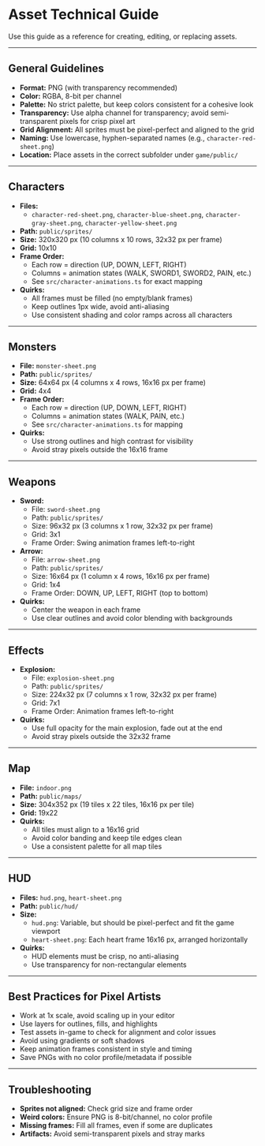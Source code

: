 # Asset Technical Guide

Use this guide as a reference for creating, editing, or replacing assets.

---

## General Guidelines

- **Format:** PNG (with transparency recommended)
- **Color:** RGBA, 8-bit per channel
- **Palette:** No strict palette, but keep colors consistent for a cohesive look
- **Transparency:** Use alpha channel for transparency; avoid semi-transparent pixels for crisp pixel art
- **Grid Alignment:** All sprites must be pixel-perfect and aligned to the grid
- **Naming:** Use lowercase, hyphen-separated names (e.g., `character-red-sheet.png`)
- **Location:** Place assets in the correct subfolder under `game/public/`

---

## Characters

- **Files:**
  - `character-red-sheet.png`, `character-blue-sheet.png`, `character-gray-sheet.png`, `character-yellow-sheet.png`
- **Path:** `public/sprites/`
- **Size:** 320x320 px (10 columns x 10 rows, 32x32 px per frame)
- **Grid:** 10x10
- **Frame Order:**
  - Each row = direction (UP, DOWN, LEFT, RIGHT)
  - Columns = animation states (WALK, SWORD1, SWORD2, PAIN, etc.)
  - See `src/character-animations.ts` for exact mapping
- **Quirks:**
  - All frames must be filled (no empty/blank frames)
  - Keep outlines 1px wide, avoid anti-aliasing
  - Use consistent shading and color ramps across all characters

---

## Monsters

- **File:** `monster-sheet.png`
- **Path:** `public/sprites/`
- **Size:** 64x64 px (4 columns x 4 rows, 16x16 px per frame)
- **Grid:** 4x4
- **Frame Order:**
  - Each row = direction (UP, DOWN, LEFT, RIGHT)
  - Columns = animation states (WALK, PAIN, etc.)
  - See `src/character-animations.ts` for mapping
- **Quirks:**
  - Use strong outlines and high contrast for visibility
  - Avoid stray pixels outside the 16x16 frame

---

## Weapons

- **Sword:**
  - File: `sword-sheet.png`
  - Path: `public/sprites/`
  - Size: 96x32 px (3 columns x 1 row, 32x32 px per frame)
  - Grid: 3x1
  - Frame Order: Swing animation frames left-to-right
- **Arrow:**
  - File: `arrow-sheet.png`
  - Path: `public/sprites/`
  - Size: 16x64 px (1 column x 4 rows, 16x16 px per frame)
  - Grid: 1x4
  - Frame Order: DOWN, UP, LEFT, RIGHT (top to bottom)
- **Quirks:**
  - Center the weapon in each frame
  - Use clear outlines and avoid color blending with backgrounds

---

## Effects

- **Explosion:**
  - File: `explosion-sheet.png`
  - Path: `public/sprites/`
  - Size: 224x32 px (7 columns x 1 row, 32x32 px per frame)
  - Grid: 7x1
  - Frame Order: Animation frames left-to-right
- **Quirks:**
  - Use full opacity for the main explosion, fade out at the end
  - Avoid stray pixels outside the 32x32 frame

---

## Map

- **File:** `indoor.png`
- **Path:** `public/maps/`
- **Size:** 304x352 px (19 tiles x 22 tiles, 16x16 px per tile)
- **Grid:** 19x22
- **Quirks:**
  - All tiles must align to a 16x16 grid
  - Avoid color banding and keep tile edges clean
  - Use a consistent palette for all map tiles

---

## HUD

- **Files:** `hud.png`, `heart-sheet.png`
- **Path:** `public/hud/`
- **Size:**
  - `hud.png`: Variable, but should be pixel-perfect and fit the game viewport
  - `heart-sheet.png`: Each heart frame 16x16 px, arranged horizontally
- **Quirks:**
  - HUD elements must be crisp, no anti-aliasing
  - Use transparency for non-rectangular elements

---

## Best Practices for Pixel Artists

- Work at 1x scale, avoid scaling up in your editor
- Use layers for outlines, fills, and highlights
- Test assets in-game to check for alignment and color issues
- Avoid using gradients or soft shadows
- Keep animation frames consistent in style and timing
- Save PNGs with no color profile/metadata if possible

---

## Troubleshooting

- **Sprites not aligned:** Check grid size and frame order
- **Weird colors:** Ensure PNG is 8-bit/channel, no color profile
- **Missing frames:** Fill all frames, even if some are duplicates
- **Artifacts:** Avoid semi-transparent pixels and stray marks
